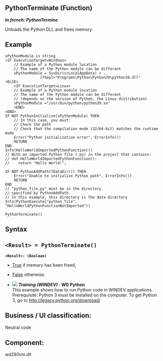 
## PythonTerminate (Function)

***In french: PythonTermine***



<a name="XUse"></a>
<a name="Use"></a>
<a name="description"></a>
Unloads the Python DLL and frees memory. 
<a name="Example1"></a>
<a name="sample_code"></a>

## Example


```wl
sPythonModule is string 
<IF ExecutionTarget=Windows>
	// Example of a Python module location
	// The name of the Python module can be different
	sPythonModule = SysDir(srLocalAppData) + ..
				[fSep]+"Programs\Python\Python39\python39.dll"
<ELSE>
	<IF ExecutionTarget=Linux>
	// Example of a Python module location
	// The name of the Python module can be different 
	// (depends on the version of Python, the Linux distribution)
	sPythonModule ="/usr/bin/python/python39.so"		
	<END>
<END>
IF NOT PythonInitialize(sPythonModule) THEN
	// In this case, you must: 
	// Check the path 
	// Check that the compilation mode (32/64-bit) matches the runtime mode
	Error("Python initialization error", ErrorInfo())
	RETURN
END
Info(HelloWorldImportedPythonFunction())
// With an imported Python file (.py) in the project that contains:
// def HelloWorldImportedPythonFunction():
//    return "Hello World!";

IF NOT PythonAddPath(fDataDir()) THEN
	Error("Unable to initialize Python path", ErrorInfo())
	RETURN
END
// "python_file.py" must be in the directory
// specified by PythonAddPath. 
// In this example, this directory is the data directory 
Info(PythonExecute("python_file", "HelloWorldPythonFunctionNotImported"))

PythonTerminate()
```

<a name="XSYNTAX"></a>

## Syntax
<a name="SYNTAX1"></a>

`<Result> = PythonTerminate()`
---

**`<Result>: (Boolean)`**



- <u><u><u><u>True</u></u></u></u> if memory has been freed, 

- <u><u><u><u>False</u></u></u></u> otherwise.







- ![](https://doc.pcsoft.fr/en-US/images/image.awp?langid=3&name=WDPython.gif) ***Training (WINDEV)*** : **WD Python** <br>This example shows how to run Python code in WINDEV applications.<br>Prerequisite: Python 3 must be installed on the computer. To get Python 3, go to http://legacy.python.org/download/



<a name="XComponent"></a>

## Business / UI classification:
Neutral code
## Component:
wd280vm.dll

